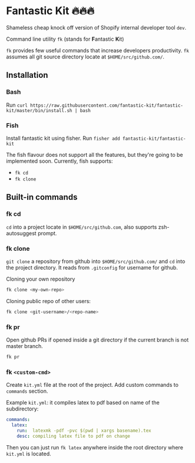 # Fantastic Kit 🔥🔥🔥

Shameless cheap knock off version of Shopify internal developer tool `dev`.

Command line utility `fk` (stands for **F**antastic **K**it)

`fk` provides few useful commands that increase developers productivity. `fk` assumes all git source directory locate at `$HOME/src/github.com/`.

## Installation

### Bash

Run `curl https://raw.githubusercontent.com/fantastic-kit/fantastic-kit/master/bin/install.sh | bash`

### Fish

Install fantastic kit using fisher. Run `fisher add fantastic-kit/fantastic-kit`

The fish flavour does not support all the features, but they're going to be implemented soon. Currently, fish supports:

- `fk cd`
- `fk clone`

## Built-in commands

### fk cd

`cd` into a project locate in `$HOME/src/github.com`, also supports zsh-autosuggest prompt.

### fk clone

`git clone` a repository from github into `$HOME/src/github.com/` and `cd` into the project directory. It reads from `.gitconfig` for username for github.

Cloning your own repository

``` bash
fk clone <my-own-repo>
```

Cloning public repo of other users:

``` bash
fk clone <git-username>/<repo-name>
```

### fk pr

Open github PRs if opened inside a git directory if the current branch is not master branch.

``` bash
fk pr
```

### fk `<custom-cmd>`

Create `kit.yml` file at the root of the project. Add custom commands to `commands` section.

Example `kit.yml`: it compiles latex to pdf based on name of the subdirectory:

``` yaml
commands:
  latex:
    run:  latexmk -pdf -pvc $(pwd | xargs basename).tex
    desc: compiling latex file to pdf on change
```

Then you can just run `fk latex` anywhere inside the root directory where `kit.yml` is located.
